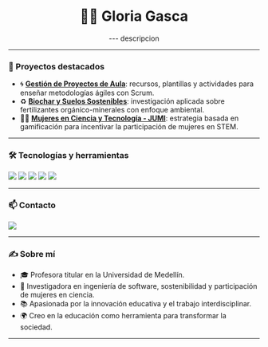 <h1 align="center">👩‍💻 Gloria Gasca</h1>

<p align="center">
--- descripcion 
</p>

---

### 🚀 Proyectos destacados

- 🌀 [**Gestión de Proyectos de Aula**](https://github.com/gloriagasca/GestionDeProyectos): recursos, plantillas y actividades para enseñar metodologías ágiles con Scrum.
- ♻️ [**Biochar y Suelos Sostenibles**](https://github.com/tu-repo-biochar): investigación aplicada sobre fertilizantes orgánico-minerales con enfoque ambiental.
- 👩‍🔬 [**Mujeres en Ciencia y Tecnología - JUMI**](https://github.com/tu-repo-jumi): estrategia basada en gamificación para incentivar la participación de mujeres en STEM.

---

### 🛠️ Tecnologías y herramientas

<p align="left">
  <img src="https://img.shields.io/badge/Python-3776AB?style=for-the-badge&logo=python&logoColor=white"/>
  <img src="https://img.shields.io/badge/Jupyter-F37626?style=for-the-badge&logo=Jupyter&logoColor=white"/>
  <img src="https://img.shields.io/badge/Markdown-000000?style=for-the-badge&logo=markdown&logoColor=white"/>
  <img src="https://img.shields.io/badge/GitHub-181717?style=for-the-badge&logo=github&logoColor=white"/>
  <img src="https://img.shields.io/badge/LaTeX-008080?style=for-the-badge&logo=latex&logoColor=white"/>
</p>

---

### 📫 Contacto

<p>
  <a href="https://www.linkedin.com/in/gloriagascah/">
    <img src="https://img.shields.io/badge/LinkedIn-gloriagasca-0077B5?style=flat-square&logo=linkedin"/>
  </a>
</p>

---

### ✍️ Sobre mí

- 🎓 Profesora titular en la Universidad de Medellín.
- 🔬 Investigadora en ingeniería de software, sostenibilidad y participación de mujeres en ciencia.
- 📚 Apasionada por la innovación educativa y el trabajo interdisciplinar.
- 🌍 Creo en la educación como herramienta para transformar la sociedad.

---
